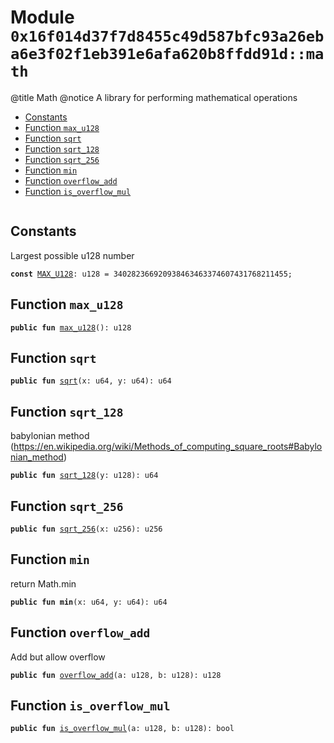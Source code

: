 
<a id="0x16f014d37f7d8455c49d587bfc93a26eba6e3f02f1eb391e6afa620b8ffdd91d_math"></a>

# Module `0x16f014d37f7d8455c49d587bfc93a26eba6e3f02f1eb391e6afa620b8ffdd91d::math`

@title Math
@notice A library for performing mathematical operations


-  [Constants](#@Constants_0)
-  [Function `max_u128`](#0x16f014d37f7d8455c49d587bfc93a26eba6e3f02f1eb391e6afa620b8ffdd91d_math_max_u128)
-  [Function `sqrt`](#0x16f014d37f7d8455c49d587bfc93a26eba6e3f02f1eb391e6afa620b8ffdd91d_math_sqrt)
-  [Function `sqrt_128`](#0x16f014d37f7d8455c49d587bfc93a26eba6e3f02f1eb391e6afa620b8ffdd91d_math_sqrt_128)
-  [Function `sqrt_256`](#0x16f014d37f7d8455c49d587bfc93a26eba6e3f02f1eb391e6afa620b8ffdd91d_math_sqrt_256)
-  [Function `min`](#0x16f014d37f7d8455c49d587bfc93a26eba6e3f02f1eb391e6afa620b8ffdd91d_math_min)
-  [Function `overflow_add`](#0x16f014d37f7d8455c49d587bfc93a26eba6e3f02f1eb391e6afa620b8ffdd91d_math_overflow_add)
-  [Function `is_overflow_mul`](#0x16f014d37f7d8455c49d587bfc93a26eba6e3f02f1eb391e6afa620b8ffdd91d_math_is_overflow_mul)


<pre><code></code></pre>



<a id="@Constants_0"></a>

## Constants


<a id="0x16f014d37f7d8455c49d587bfc93a26eba6e3f02f1eb391e6afa620b8ffdd91d_math_MAX_U128"></a>

Largest possible u128 number


<pre><code><b>const</b> <a href="math.md#0x16f014d37f7d8455c49d587bfc93a26eba6e3f02f1eb391e6afa620b8ffdd91d_math_MAX_U128">MAX_U128</a>: u128 = 340282366920938463463374607431768211455;
</code></pre>



<a id="0x16f014d37f7d8455c49d587bfc93a26eba6e3f02f1eb391e6afa620b8ffdd91d_math_max_u128"></a>

## Function `max_u128`



<pre><code><b>public</b> <b>fun</b> <a href="math.md#0x16f014d37f7d8455c49d587bfc93a26eba6e3f02f1eb391e6afa620b8ffdd91d_math_max_u128">max_u128</a>(): u128
</code></pre>



<a id="0x16f014d37f7d8455c49d587bfc93a26eba6e3f02f1eb391e6afa620b8ffdd91d_math_sqrt"></a>

## Function `sqrt`



<pre><code><b>public</b> <b>fun</b> <a href="math.md#0x16f014d37f7d8455c49d587bfc93a26eba6e3f02f1eb391e6afa620b8ffdd91d_math_sqrt">sqrt</a>(x: u64, y: u64): u64
</code></pre>



<a id="0x16f014d37f7d8455c49d587bfc93a26eba6e3f02f1eb391e6afa620b8ffdd91d_math_sqrt_128"></a>

## Function `sqrt_128`

babylonian method (https://en.wikipedia.org/wiki/Methods_of_computing_square_roots#Babylonian_method)


<pre><code><b>public</b> <b>fun</b> <a href="math.md#0x16f014d37f7d8455c49d587bfc93a26eba6e3f02f1eb391e6afa620b8ffdd91d_math_sqrt_128">sqrt_128</a>(y: u128): u64
</code></pre>



<a id="0x16f014d37f7d8455c49d587bfc93a26eba6e3f02f1eb391e6afa620b8ffdd91d_math_sqrt_256"></a>

## Function `sqrt_256`



<pre><code><b>public</b> <b>fun</b> <a href="math.md#0x16f014d37f7d8455c49d587bfc93a26eba6e3f02f1eb391e6afa620b8ffdd91d_math_sqrt_256">sqrt_256</a>(x: u256): u256
</code></pre>



<a id="0x16f014d37f7d8455c49d587bfc93a26eba6e3f02f1eb391e6afa620b8ffdd91d_math_min"></a>

## Function `min`

return Math.min


<pre><code><b>public</b> <b>fun</b> <b>min</b>(x: u64, y: u64): u64
</code></pre>



<a id="0x16f014d37f7d8455c49d587bfc93a26eba6e3f02f1eb391e6afa620b8ffdd91d_math_overflow_add"></a>

## Function `overflow_add`

Add but allow overflow


<pre><code><b>public</b> <b>fun</b> <a href="math.md#0x16f014d37f7d8455c49d587bfc93a26eba6e3f02f1eb391e6afa620b8ffdd91d_math_overflow_add">overflow_add</a>(a: u128, b: u128): u128
</code></pre>



<a id="0x16f014d37f7d8455c49d587bfc93a26eba6e3f02f1eb391e6afa620b8ffdd91d_math_is_overflow_mul"></a>

## Function `is_overflow_mul`



<pre><code><b>public</b> <b>fun</b> <a href="math.md#0x16f014d37f7d8455c49d587bfc93a26eba6e3f02f1eb391e6afa620b8ffdd91d_math_is_overflow_mul">is_overflow_mul</a>(a: u128, b: u128): bool
</code></pre>
